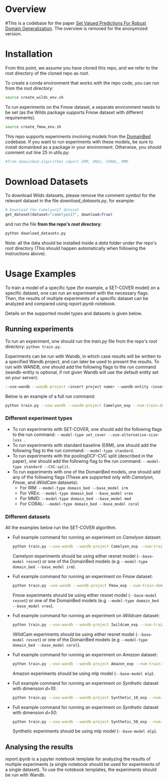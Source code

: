 #  Overview
#This is a codebase for the paper [Set Valued Predictions For Robust Domain Generalization](https://openreview.net/forum?id=sf9u8IR8OC&noteId=sf9u8IR8OC).
The overview is removed for the anonymized version. 
# Installation
From this point, we assume you have cloned this repo, and we refer to the root directory of the cloned repo as *root*.

To create a conda environment that works with the repo code, you can run from the root directory:
```bash
source create_wilds_env.sh
```

To run experiments on the Fmow dataset, a separate environment needs to be set (as the Wilds package supports Fmow dataset with different requirements).
```bash
source create_fmow_env.sh
```

This repo supports experiments involving models from the [DomainBed](https://github.com/facebookresearch/DomainBed/tree/dad3ca34803aa6dc62dfebe9ccfb57452f0bb821) codebase.
If you want to run experiments with these models, be sure to install domainbed as a package in your environment.
Otherwise, you should comment out line 25 in utils.py:
```python
#from domainbed.algorithms import IRM, VREx, CORAL, MMD
```

# Download Datasets
To download Wilds datasets, please remove the comment symbol for the relevant dataset in the file *download_datasets.py*, for example:
```python
# Download the Camelyon17 dataset
get_dataset(dataset="camelyon17", download=True)
```
and run the file **from the repo's *root* directory**:
```bash
python download_datasets.py
```
Note: all the data should be installed inside a *data* folder under the repo's *root* directory (This should happen automatically when following the instructions above).

# Usage Examples
To train a model of a specific type (for example, a SET-COVER model) on a specific dataset, one can run an experiment with the necessary flags. \
Then, the results of multiple experiments of a specific dataset can be analyzed and compared using *report.ipynb* notebook.

Details on the supported model types and datasets is given below.

## Running experiments
To run an experiment, one should run the *train.py* file from the repo's *root* directory: `python train.py`.

Experiments can be run with Wandb, in which case results will be written to a specified Wandb project, and can later be used to present the results. 
To run with WANDB, one should add the following flags to the run command (wandb-entity is optional, if not given Wandb will use the default entity set on your server):
```bash
--use-wandb --wandb-project <insert project name> --wandb-entity <insert wandb entity>
```

Below is an example of a full run command:
```bash 
python train.py --use-wandb --wandb-project Camelyon_exp --num-train-domains 20 --num-ood-domains 20 --train-domain-size 6000 --test-domain-size 2000 --seed 10 --model-type set_cover --base-model resnet --dataset camelyon --batch-size 128 --epochs 7 --use-alternative-size-loss
```

### Different experiment types
- To run experiments with SET-COVER, one should add the following flags to the run command: `--model-type set_cover --use-alternative-size-loss `.
- To run experiments with standard baseline (ERM), one should add the following flag to the run command: `--model-type standard`.
- To run experiments with the poolingDCF-CVC split (described in the paper), one should add the following flag to the run command: `--model-type standard --CVC-split`.
- To run experiments with one of the DomainBed models, one should add any of the following flags (These are supported only with *Camelyon*, *Fmow*, and *iWildCam* datasets):
  - For IRM: `--model-type domain_bed --base_model irm`
  - For VREx: `--model-type domain_bed --base_model vrex`
  - For MMD: `--model-type domain_bed --base_model mmd`
  - For CORAL: `--model-type domain_bed --base_model coral`

### Different datasets 
All the examples below run the SET-COVER algorithm.
- Full example command for running an experiment on *Camelyon* dataset:
  ```bash 
  python train.py --use-wandb --wandb-project Camelyon_exp --num-train-domains 20 --num-ood-domains 20 --train-domain-size 6000 --test-domain-size 2000 --seed 10 --model-type set_cover --base-model resnet --dataset camelyon --batch-size 128 --epochs 7 --use-alternative-size-loss
  ```
  Camelyon experiments should be using either resnet model (`--base-model resnet`) or one of the DomainBed models (e.g `--model-type domain_bed --base_model irm`).
  
- Full example command for running an experiment on *Fmow* dataset:
  ```bash
  python train.py -use-wandb --wandb-project Fmow_exp --num-train-domains 20 --num-ood-domains 18 --train-domain-size 4500 --test-domain-size 3000 --seed 10 --model-type set_cover --base-model resnet --dataset fmow --batch-size 64 --epochs 7 --use-alternative-size-loss
  ```
  Fmow experiments should be using either resnet model (`--base-model resnet`) or one of the DomainBed models (e.g `--model-type domain_bed --base_model vrex`).
  
- Full example command for running an experiment on *iWildcam* dataset:
  ```bash
  python train.py --use-wandb --wandb-project Iwildcam_exp --num-train-domains 80 --num-ood-domains 40 --train-domain-size 1000 --test-domain-size 3000 --seed 10 --model-type set_cover --base-model resnet --dataset iwildcam --batch-size 64 --epochs 7 --use-alternative-size-loss
  ```
  iWildCam experiments should be using either resnet model (`--base-model resnet`) or one of the DomainBed models (e.g `--model-type domain_bed --base_model coral`).
  
- Full example command for running an experiment on *Amazon* dataset:
  ```bash
  python train.py --use-wandb --wandb-project Amazon_exp --num-train-domains 500 --num-ood-domains 100 --train-domain-size 1000 --test-domain-size 1000 --seed 10 --model-type set_cover --base-model mlp --dataset amazon --batch-size 128 --epochs 20 --use-alternative-size-loss
  ```
  Amazon experiments should be using mlp model (`--base-model mlp`).
  
- Full example command for running an experiment on *Synthetic* dataset with dimension *d=10*:
  ```bash
  python train.py --use-wandb --wandb-project Synthetic_10_exp --num-train-domains 25 --num-ood-domains 25 --train-domain-size 2000 --test-domain-size 1000 --seed 10 --model-type set_cover --base-model mlp --dataset synthetic_50 --batch-size 128 --epochs 2 --use-alternative-size-loss
  ```
- Full example command for running an experiment on *Synthetic* dataset with dimension *d=50*:
  ```bash
  python train.py --use-wandb --wandb-project Synthetic_50_exp --num-train-domains 25 --num-ood-domains 25 --train-domain-size 2000 --test-domain-size 1000 --seed 10 --model-type set_cover --base-model mlp --dataset synthetic_50 --batch-size 128 --epochs 2 --use-alternative-size-loss
  ```
  Synthetic experiments should be using mlp model (`--base-model mlp`).

## Analysing the results
*report.ipynb* is a jupyter notebook template for analyzing the results of multiple experiments (a single notebook should be used for experiments of a single dataset).
To use the notebook templates, the experiments should be run with Wandb.
